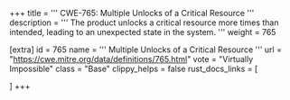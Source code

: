 +++
title = '''
CWE-765: Multiple Unlocks of a Critical Resource
'''
description	= '''
The product unlocks a critical resource more times than intended, leading to an unexpected state in the system.
'''
weight = 765

[extra]
id = 765
name = '''
Multiple Unlocks of a Critical Resource
'''
url = "https://cwe.mitre.org/data/definitions/765.html"
vote = "Virtually Impossible"
class = "Base"
clippy_helps = false
rust_docs_links = [
	
]
+++
